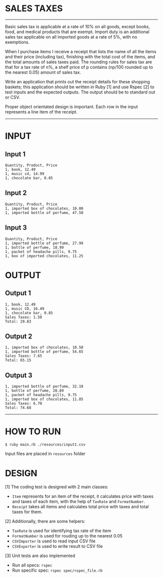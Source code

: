 # SALES TAXES
***
Basic sales tax is applicable at a rate of 10% on all goods, except books, food, and medical products that are exempt. Import duty is an additional sales tax applicable on all imported goods at a rate of 5%, with no exemptions.

When I purchase items I receive a receipt that lists the name of all the items and their price (including tax), finishing with the total cost of the items, and the total amounts of sales taxes paid. The rounding rules for sales tax are that for a tax rate of n%, a shelf price of p contains (np/100 rounded up to the nearest 0.05) amount of sales tax.

Write an application that prints out the receipt details for these shopping baskets; this application should be written in Ruby [1] and use Rspec [2] to test inputs and the expected outputs. The output should be to standard out or CSV.

Proper object orientated design is important. Each row in the input represents a line item of the receipt.
***
# INPUT

## Input 1
```
Quantity, Product, Price
1, book, 12.49
1, music cd, 14.99
1, chocolate bar, 0.85
```
## Input 2
```
Quantity, Product, Price
1, imported box of chocolates, 10.00
1, imported bottle of perfume, 47.50
```
## Input 3
```
Quantity, Product, Price
1, imported bottle of perfume, 27.99
1, bottle of perfume, 18.99
1, packet of headache pills, 9.75
1, box of imported chocolates, 11.25
```
# OUTPUT

## Output 1
```
1, book, 12.49
1, music CD, 16.49
1, chocolate bar, 0.85
Sales Taxes: 1.50
Total: 29.83
```
## Output 2
```
1, imported box of chocolates, 10.50
1, imported bottle of perfume, 54.65
Sales Taxes: 7.65
Total: 65.15
```
## Output 3
```
1, imported bottle of perfume, 32.19
1, bottle of perfume, 20.89
1, packet of headache pills, 9.75
1, imported box of chocolates, 11.85
Sales Taxes: 6.70
Total: 74.68
```
***

# HOW TO RUN

`$ ruby main.rb ./resources/input1.csv`

Input files are placed in `resources` folder

# DESIGN

[1] The coding test is designed with 2 main classes:
- `Item` represents for an item of the receipt, it calculates price with taxes and taxes of each item, with the help of `TaxRate` and `FormatNumber`.
- `Receipt` takes all items and calculates total price with taxes and total taxes for them.

[2] Additionally, there are some helpers:
- `TaxRate` is used for identifying tax rate of the item
- `FormatNumber` is used for rouding up to the nearest 0.05
- `CSVImporter` is used to read input CSV file
- `CSVExporter` is used to write result to CSV file

[3] Unit tests are also implemented
- Run all specs: `rspec`
- Run specific spec: `rspec spec/<spec_file.rb`
